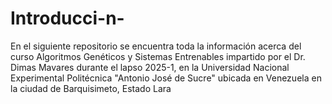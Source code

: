 # Introducci-n-
En el siguiente repositorio se encuentra toda la información acerca del curso Algoritmos Genéticos y Sistemas Entrenables impartido por el Dr. Dimas Mavares durante el lapso 2025-1, en la Universidad Nacional Experimental Politécnica "Antonio José de Sucre" ubicada en Venezuela en la ciudad de Barquisimeto, Estado Lara
